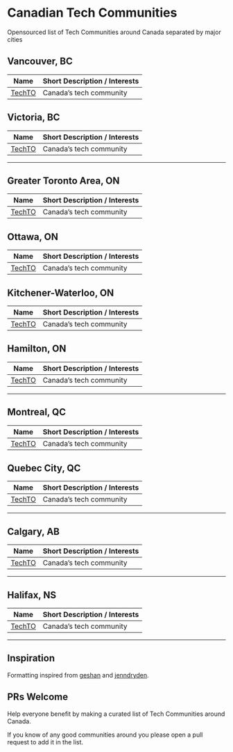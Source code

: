 # Canadian Tech Communities

Opensourced list of Tech Communities around Canada separated by major cities

## Vancouver, BC

| Name | Short Description / Interests |
|------|-------------------|
| [TechTO](https://www.techto.org/) | Canada’s tech community |

## Victoria, BC

| Name | Short Description / Interests |
|------|-------------------|
| [TechTO](https://www.techto.org/) | Canada’s tech community |

---

## Greater Toronto Area, ON

| Name | Short Description / Interests |
|------|-------------------|
| [TechTO](https://www.techto.org/) | Canada’s tech community |

## Ottawa, ON

| Name | Short Description / Interests |
|------|-------------------|
| [TechTO](https://www.techto.org/) | Canada’s tech community |

## Kitchener-Waterloo, ON

| Name | Short Description / Interests |
|------|-------------------|
| [TechTO](https://www.techto.org/) | Canada’s tech community |

## Hamilton, ON

| Name | Short Description / Interests |
|------|-------------------|
| [TechTO](https://www.techto.org/) | Canada’s tech community |

---

## Montreal, QC

| Name | Short Description / Interests |
|------|-------------------|
| [TechTO](https://www.techto.org/) | Canada’s tech community |

## Quebec City, QC

| Name | Short Description / Interests |
|------|-------------------|
| [TechTO](https://www.techto.org/) | Canada’s tech community |

---

## Calgary, AB

| Name | Short Description / Interests |
|------|-------------------|
| [TechTO](https://www.techto.org/) | Canada’s tech community |

---

## Halifax, NS

| Name | Short Description / Interests |
|------|-------------------|
| [TechTO](https://www.techto.org/) | Canada’s tech community |

---

## Inspiration
Formatting inspired from [geshan](https://github.com/geshan/au-companies-providing-work-visa-sponsorship) and [jenndryden](https://github.com/jenndryden/Canadian-Tech-Internships-Summer-2023).

## PRs Welcome

Help everyone benefit by making a curated list of Tech Communities around Canada.

If you know of any good communities around you please open a pull request to add it in the list. 

